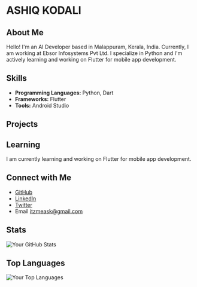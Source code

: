 # ASHIQ KODALI

## About Me

Hello! I'm an AI Developer based in Malappuram, Kerala, India. Currently, I am working at Ebsor Infosystems Pvt Ltd. I specialize in Python and I'm actively learning and working on Flutter for mobile app development.

## Skills

- **Programming Languages:** Python, Dart
- **Frameworks:** Flutter
- **Tools:** Android Studio

## Projects

## Learning

I am currently learning and working on Flutter for mobile app development.

## Connect with Me

- [GitHub](https://github.com/ashiq-kodali)
- [LinkedIn](https://www.linkedin.com/in/ashiq-kodali/)
- [Twitter](https://twitter.com/ashiq_kodali)
- Email  itzmeask@gmail.com

## Stats

![Your GitHub Stats](https://github-readme-stats.vercel.app/api?username=ashiq-kodali&show_icons=true&hide=contribs,prs&count_private=true&theme=radical)

## Top Languages

![Your Top Languages](https://github-readme-stats.vercel.app/api/top-langs/?username=ashiq-kodali&layout=compact&theme=radical)






